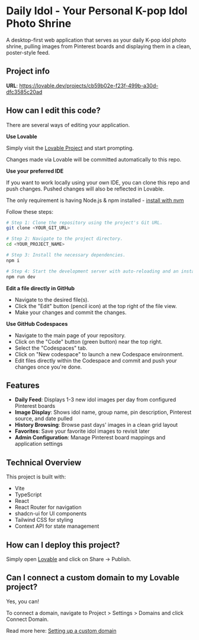 # Daily Idol - Your Personal K-pop Idol Photo Shrine

A desktop-first web application that serves as your daily K-pop idol photo shrine, pulling images from Pinterest boards and displaying them in a clean, poster-style feed.

## Project info

**URL**: https://lovable.dev/projects/cb59b02e-f23f-499b-a30d-dfc3585c20ad

## How can I edit this code?

There are several ways of editing your application.

**Use Lovable**

Simply visit the [Lovable Project](https://lovable.dev/projects/cb59b02e-f23f-499b-a30d-dfc3585c20ad) and start prompting.

Changes made via Lovable will be committed automatically to this repo.

**Use your preferred IDE**

If you want to work locally using your own IDE, you can clone this repo and push changes. Pushed changes will also be reflected in Lovable.

The only requirement is having Node.js & npm installed - [install with nvm](https://github.com/nvm-sh/nvm#installing-and-updating)

Follow these steps:

```sh
# Step 1: Clone the repository using the project's Git URL.
git clone <YOUR_GIT_URL>

# Step 2: Navigate to the project directory.
cd <YOUR_PROJECT_NAME>

# Step 3: Install the necessary dependencies.
npm i

# Step 4: Start the development server with auto-reloading and an instant preview.
npm run dev
```

**Edit a file directly in GitHub**

- Navigate to the desired file(s).
- Click the "Edit" button (pencil icon) at the top right of the file view.
- Make your changes and commit the changes.

**Use GitHub Codespaces**

- Navigate to the main page of your repository.
- Click on the "Code" button (green button) near the top right.
- Select the "Codespaces" tab.
- Click on "New codespace" to launch a new Codespace environment.
- Edit files directly within the Codespace and commit and push your changes once you're done.

## Features

- **Daily Feed**: Displays 1-3 new idol images per day from configured Pinterest boards
- **Image Display**: Shows idol name, group name, pin description, Pinterest source, and date pulled
- **History Browsing**: Browse past days' images in a clean grid layout
- **Favorites**: Save your favorite idol images to revisit later
- **Admin Configuration**: Manage Pinterest board mappings and application settings

## Technical Overview

This project is built with:

- Vite
- TypeScript
- React
- React Router for navigation
- shadcn-ui for UI components
- Tailwind CSS for styling
- Context API for state management

## How can I deploy this project?

Simply open [Lovable](https://lovable.dev/projects/cb59b02e-f23f-499b-a30d-dfc3585c20ad) and click on Share -> Publish.

## Can I connect a custom domain to my Lovable project?

Yes, you can!

To connect a domain, navigate to Project > Settings > Domains and click Connect Domain.

Read more here: [Setting up a custom domain](https://docs.lovable.dev/tips-tricks/custom-domain#step-by-step-guide)
